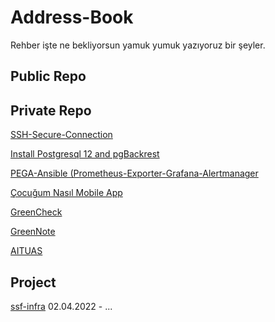 # Address-Book

Rehber işte ne bekliyorsun yamuk yumuk yazıyoruz bir şeyler.

## Public Repo


## Private Repo


[SSH-Secure-Connection](https://github.com/mehmetsinc/ssh-pass-update)

[Install Postgresql 12 and pgBackrest](https://github.com/mehmetsinc/Postgresql-pgBackrest-ansible)

[PEGA-Ansible (Prometheus-Exporter-Grafana-Alertmanager](https://github.com/mehmetsinc/Ansible-prometheus-node_exporter-alertmanager-grafana)

[Çocuğum Nasıl Mobile App](https://github.com/TarikCinar/CocugumNasilMobilApp)

[GreenCheck](https://github.com/TarikCinar/GreenCheck)

[GreenNote](https://github.com/TarikCinar/GreenNote)

[AITUAS](https://github.com/TarikCinar/AITUAS)



## Project

[ssf-infra](https://github.com/TechSpaceAsia/ssf-infrastructure) 02.04.2022 - ...
